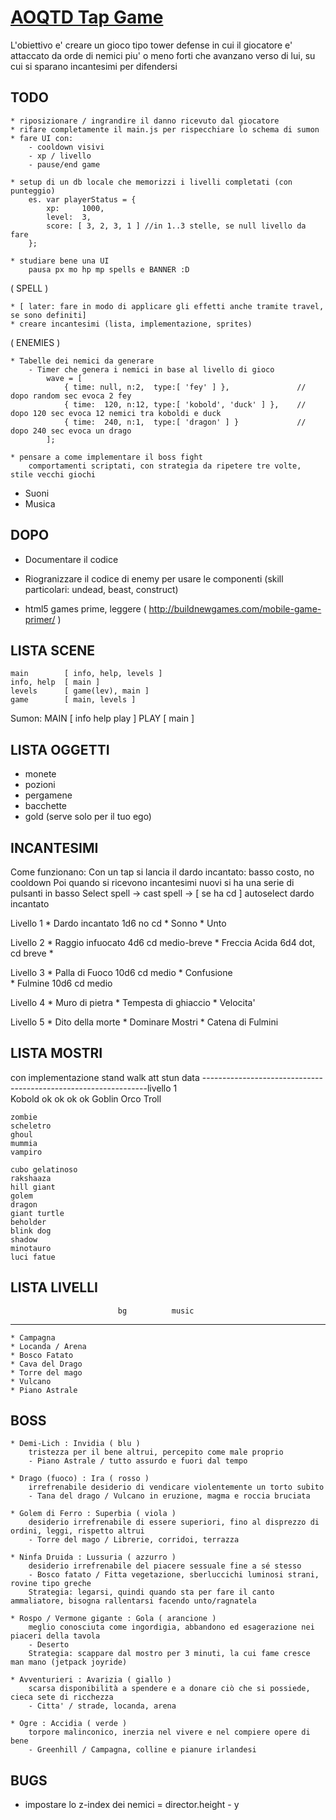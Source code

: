 # [AOQTD Tap Game](http://www.simone-poggi.com/)

L'obiettivo e' creare un gioco tipo tower defense in cui il giocatore e' attaccato da orde di nemici 
piu' o meno forti che avanzano verso di lui, su cui si sparano incantesimi per difendersi

## TODO

	* riposizionare / ingrandire il danno ricevuto dal giocatore
	* rifare completamente il main.js per rispecchiare lo schema di sumon
	* fare UI con:
	 	- cooldown visivi
		- xp / livello
		- pause/end game
	
	* setup di un db locale che memorizzi i livelli completati (con punteggio)
		es. var playerStatus = {
			xp: 	1000,
			level: 	3,
			score: [ 3, 2, 3, 1 ] //in 1..3 stelle, se null livello da fare
		};

	* studiare bene una UI
		pausa px mo hp mp spells e BANNER :D

( SPELL )

	* [ later: fare in modo di applicare gli effetti anche tramite travel, se sono definiti]
	* creare incantesimi (lista, implementazione, sprites)
	
( ENEMIES )

	* Tabelle dei nemici da generare
		- Timer che genera i nemici in base al livello di gioco
			wave = [
				{ time: null, n:2,  type:[ 'fey' ] }, 				// dopo random sec evoca 2 fey
				{ time:  120, n:12, type:[ 'kobold', 'duck' ] }, 	// dopo 120 sec evoca 12 nemici tra koboldi e duck
				{ time:  240, n:1,  type:[ 'dragon' ] }				// dopo 240 sec evoca un drago
			];

	* pensare a come implementare il boss fight
		comportamenti scriptati, con strategia da ripetere tre volte, stile vecchi giochi
* Suoni 
* Musica


## DOPO

* Documentare il codice
* Riogranizzare il codice di enemy per usare le componenti (skill particolari: undead, beast, construct)
	
* html5 games prime, leggere ( http://buildnewgames.com/mobile-game-primer/ )


## LISTA SCENE

	main 		[ info, help, levels ]
	info, help	[ main ]
	levels 		[ game(lev), main ]
	game 		[ main, levels ]

Sumon:
	MAIN 	[ info help play ]
	PLAY 	[ main ]
	
## LISTA OGGETTI

* monete
* pozioni
* pergamene
* bacchette
* gold (serve solo per il tuo ego)


## INCANTESIMI

Come funzionano:
	Con un tap si lancia il dardo incantato: basso costo, no cooldown
	Poi quando si ricevono incantesimi nuovi si ha una serie di pulsanti in basso
	Select spell -> cast spell -> [ se ha cd ] autoselect dardo incantato

Livello 1
	* Dardo incantato	1d6 no cd
	* Sonno
	* Unto

Livello 2
	* Raggio infuocato	4d6 cd medio-breve
	* Freccia Acida		6d4 dot, cd breve
	* 

Livello 3
	* Palla di Fuoco	10d6 cd medio 
	* Confusione		
	* Fulmine			10d6 cd medio

Livello 4
	* Muro di pietra
	* Tempesta di ghiaccio
	* Velocita'

Livello 5
	* Dito della morte
	* Dominare Mostri
	* Catena di Fulmini

## LISTA MOSTRI

con implementazione
						stand	walk	att		stun	data
----------------------------------------------------------------livello 1						
	Kobold				ok		ok		ok				ok
	Goblin
	Orco
	Troll

	zombie
	scheletro
	ghoul
	mummia
	vampiro

	cubo gelatinoso
	rakshaaza
	hill giant
	golem
	dragon
	giant turtle
	beholder
	blink dog
	shadow
	minotauro
	luci fatue

## LISTA LIVELLI
							bg			music
----
	* Campagna
	* Locanda / Arena
	* Bosco Fatato
	* Cava del Drago
	* Torre del mago
	* Vulcano
	* Piano Astrale

## BOSS	

	* Demi-Lich : Invidia ( blu )
		tristezza per il bene altrui, percepito come male proprio
		- Piano Astrale / tutto assurdo e fuori dal tempo

	* Drago (fuoco) : Ira ( rosso )
		irrefrenabile desiderio di vendicare violentemente un torto subito
		- Tana del drago / Vulcano in eruzione, magma e roccia bruciata

	* Golem di Ferro : Superbia ( viola )
		desiderio irrefrenabile di essere superiori, fino al disprezzo di ordini, leggi, rispetto altrui
		- Torre del mago / Librerie, corridoi, terrazza

	* Ninfa Druida : Lussuria ( azzurro )
		desiderio irrefrenabile del piacere sessuale fine a sé stesso
		- Bosco fatato / Fitta vegetazione, sberluccichi luminosi strani, rovine tipo greche
		Strategia: legarsi, quindi quando sta per fare il canto ammaliatore, bisogna rallentarsi facendo unto/ragnatela

	* Rospo / Vermone gigante : Gola ( arancione )
		meglio conosciuta come ingordigia, abbandono ed esagerazione nei piaceri della tavola
		- Deserto
		Strategia: scappare dal mostro per 3 minuti, la cui fame cresce man mano (jetpack joyride)

	* Avventurieri : Avarizia ( giallo )
		scarsa disponibilità a spendere e a donare ciò che si possiede, cieca sete di ricchezza
		- Citta' / strade, locanda, arena

	* Ogre : Accidia ( verde )
		torpore malinconico, inerzia nel vivere e nel compiere opere di bene
		- Greenhill / Campagna, colline e pianure irlandesi
		

## BUGS

* impostare lo z-index dei nemici = director.height - y
